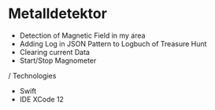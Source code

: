 # Metalldetektor
 - Detection of Magnetic Field in my area
 - Adding Log in JSON Pattern to Logbuch of Treasure Hunt
 - Clearing current Data
 - Start/Stop Magnometer

/ Technologies
 - Swift
 - IDE XCode 12
